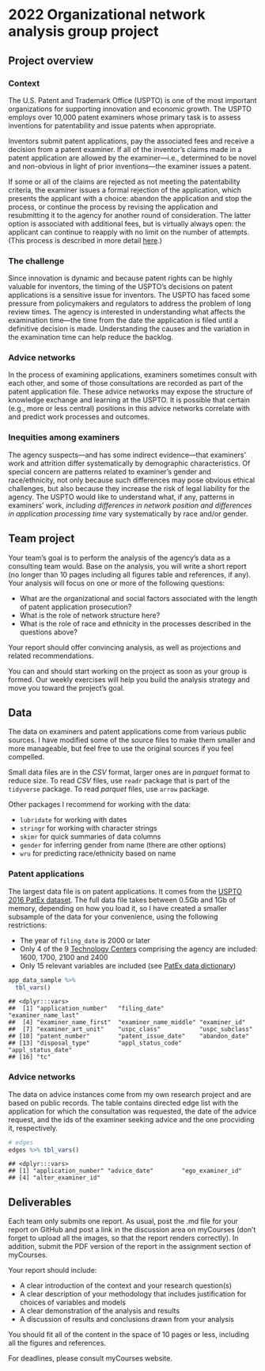 2022 Organizational network analysis group project
================

## Project overview

### Context

The U.S. Patent and Trademark Office (USPTO) is one of the most
important organizations for supporting innovation and economic growth.
The USPTO employs over 10,000 patent examiners whose primary task is to
assess inventions for patentability and issue patents when appropriate.

Inventors submit patent applications, pay the associated fees and
receive a decision from a patent examiner. If all of the inventor’s
claims made in a patent application are allowed by the examiner—i.e.,
determined to be novel and non-obvious in light of prior inventions—the
examiner issues a patent.

If some or all of the claims are rejected as not meeting the
patentability criteria, the examiner issues a formal rejection of the
application, which presents the applicant with a choice: abandon the
application and stop the process, or continue the process by revising
the application and resubmitting it to the agency for another round of
consideration. The latter option is associated with additional fees, but
is virtually always open: the applicant can continue to reapply with no
limit on the number of attempts. (This process is described in more
detail
[here](https://papers.ssrn.com/sol3/papers.cfm?abstract_id=2995674).)

### The challenge

Since innovation is dynamic and because patent rights can be highly
valuable for inventors, the timing of the USPTO’s decisions on patent
applications is a sensitive issue for inventors. The USPTO has faced
some pressure from policymakers and regulators to address the problem of
long review times. The agency is interested in understanding what
affects the examination time—the time from the date the application is
filed until a definitive decision is made. Understanding the causes and
the variation in the examination time can help reduce the backlog.

### Advice networks

In the process of examining applications, examiners sometimes consult
with each other, and some of those consultations are recorded as part of
the patent application file. These advice networks may expose the
structure of knowledge exchange and learning at the USPTO. It is
possible that certain (e.g., more or less central) positions in this
advice networks correlate with and predict work processes and outcomes.

### Inequities among examiners

The agency suspects—and has some indirect evidence—that examiners’ work
and attrition differ systematically by demographic characteristics. Of
special concern are patterns related to examiner’s gender and
race/ethnicity, not only because such differences may pose obvious
ethical challenges, but also because they increase the risk of legal
liability for the agency. The USPTO would like to understand what, if
any, patterns in examiners’ work, *including differences in network
position and differences in application processing time* vary
systematically by race and/or gender.

## Team project

Your team’s goal is to perform the analysis of the agency’s data as a
consulting team would. Base on the analysis, you will write a short
report (no longer than 10 pages including all figures table and
references, if any). Your analysis will focus on one or more of the
following questions:

-   What are the organizational and social factors associated with the
    length of patent application prosecution?
-   What is the role of network structure here?
-   What is the role of race and ethnicity in the processes described in
    the questions above?

Your report should offer convincing analysis, as well as projections and
related recommendations.

You can and should start working on the project as soon as your group is
formed. Our weekly exercises will help you build the analysis strategy
and move you toward the project’s goal.

## Data

The data on examiners and patent applications come from various public
sources. I have modified some of the source files to make them smaller
and more manageable, but feel free to use the original sources if you
feel compelled.

Small data files are in the *CSV* format, larger ones are in *parquet*
format to reduce size. To read *CSV* files, use `readr` package that is
part of the `tidyverse` package. To read *parquet* files, use `arrow`
package.

Other packages I recommend for working with the data:

-   `lubridate` for working with dates
-   `stringr` for working with character strings
-   `skimr` for quick summaries of data columns
-   `gender` for inferring gender from name (there are other options)
-   `wru` for predicting race/ethnicity based on name

### Patent applications

The largest data file is on patent applications. It comes from the
[USPTO 2016 PatEx
dataset](https://www.uspto.gov/ip-policy/economic-research/research-datasets/patent-examination-research-dataset-public-pair).
The full data file takes between 0.5Gb and 1Gb of memory, depending on
how you load it, so I have created a smaller subsample of the data for
your convenience, using the following restrictions:

-   The year of `filing_date` is 2000 or later
-   Only 4 of the 9 [Technology
    Centers](https://www.uspto.gov/patents/contact-patents/patent-technology-centers-management)
    comprising the agency are included: 1600, 1700, 2100 and 2400
-   Only 15 relevant variables are included (see [PatEx data
    dictionary](https://www.uspto.gov/sites/default/files/documents/Appendix%20A.pdf))

``` r
app_data_sample %>%
  tbl_vars()
```

    ## <dplyr:::vars>
    ##  [1] "application_number"   "filing_date"          "examiner_name_last"  
    ##  [4] "examiner_name_first"  "examiner_name_middle" "examiner_id"         
    ##  [7] "examiner_art_unit"    "uspc_class"           "uspc_subclass"       
    ## [10] "patent_number"        "patent_issue_date"    "abandon_date"        
    ## [13] "disposal_type"        "appl_status_code"     "appl_status_date"    
    ## [16] "tc"

### Advice networks

The data on advice instances come from my own research project and are
based on public records. The table contains directed edge list with the
application for which the consultation was requested, the date of the
advice request, and the ids of the examiner seeking advice and the one
procviding it, respectively.

``` r
# edges
edges %>% tbl_vars()
```

    ## <dplyr:::vars>
    ## [1] "application_number" "advice_date"        "ego_examiner_id"   
    ## [4] "alter_examiner_id"

## Deliverables

Each team only submits one report. As usual, post the .md file for your
report on GitHub and post a link in the discussion area on myCourses
(don’t forget to upload all the images, so that the report renders
correctly). In addition, submit the PDF version of the report in the
assignment section of myCourses.

Your report should include:

-   A clear introduction of the context and your research question(s)
-   A clear description of your methodology that includes justification
    for choices of variables and models
-   A clear demonstration of the analysis and results
-   A discussion of results and conclusions drawn from your analysis

You should fit all of the content in the space of 10 pages or less,
including all the figures and references.

For deadlines, please consult myCourses website.
